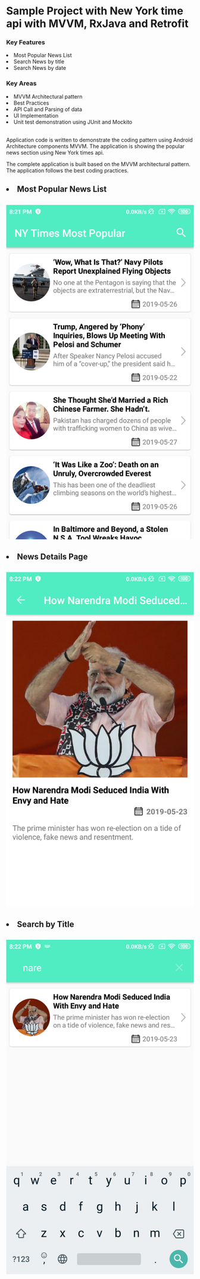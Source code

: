 <H1>Sample Project with New York time api with MVVM, RxJava and Retrofit </H1>

<H3>Key Features</H3>
<li> Most Popular News List</li>
<li> Search News by title </li>
<li> Search News by date </li>

<H3>Key Areas</H3>
<li> MVVM Architectural pattern </li>
<li> Best Practices </li> 
<li> API Call and Parsing of data </li> 
<li> UI Implementation </li>
<li> Unit test demonstration using JUnit and Mockito </li>

<br>Application code is written to demonstrate the coding pattern using Android Architecture components MVVM. The application is showing the popular news section using New York times api.

The complete application is built based on the MVVM architectural pattern. The application follows the best coding practices.

<H2><li> Most Popular News List</li> <H2>

<img src="list.png" class="w3-round" alt="Norway">

<H2><li> News Details Page </li> <H2>

<img src="detail.png" class="w3-round" alt="Norway">

<H2><li> Search by Title</li> <H2>

<img src="search.png" class="w3-round" alt="Norway">
